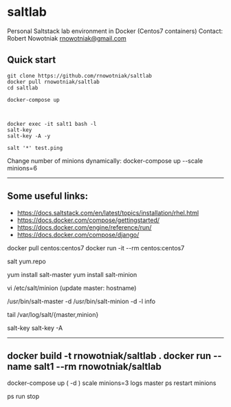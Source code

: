# saltlab
Personal Saltstack lab environment in Docker (Centos7 containers)
Contact: Robert Nowotniak <rnowotniak@gmail.com>


## Quick start

    git clone https://github.com/rnowotniak/saltlab
    docker pull rnowotniak/saltlab
    cd saltlab

    docker-compose up



    docker exec -it salt1 bash -l
    salt-key
    salt-key -A -y
    
    salt '*' test.ping
    
Change number of minions dynamically:
    docker-compose up --scale minions=6


----------


## Some useful links:

* https://docs.saltstack.com/en/latest/topics/installation/rhel.html
* https://docs.docker.com/compose/gettingstarted/
* https://docs.docker.com/engine/reference/run/
* https://docs.docker.com/compose/django/

docker pull centos:centos7
docker run -it --rm centos:centos7

salt yum.repo

yum install salt-master
yum install salt-minion

vi /etc/salt/minion  (update master: hostname)

/usr/bin/salt-master -d
/usr/bin/salt-minion -d -l info

tail /var/log/salt/{master,minion}

salt-key
salt-key -A

---
docker build -t rnowotniak/saltlab .
docker run --name salt1 --rm rnowotniak/saltlab
--
docker-compose
up  ( -d )
scale minions=3
logs master
ps
restart minions


ps
run
stop

